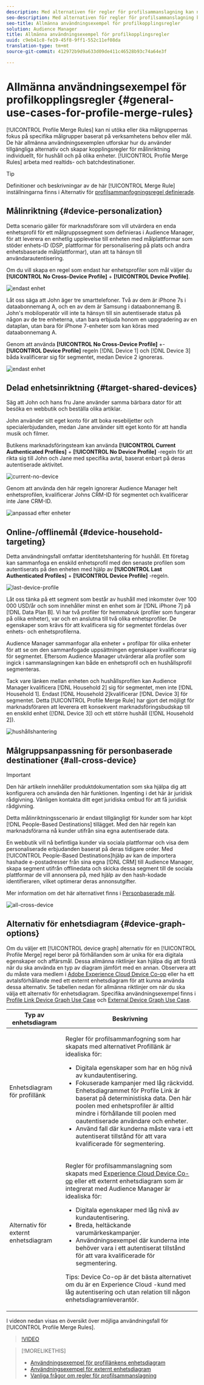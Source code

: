 ```yaml
---
description: Med alternativen för regler för profilsammanslagning kan ni utöka eller öka målgruppernas fokus på specifika målgrupper baserat på verksamhetens behov eller mål. De här allmänna användningsexemplen utforskar hur du använder tillgängliga alternativ och skapar kopplingsregler för målinriktning individuellt, för hushåll och på olika enheter.
seo-description: Med alternativen för regler för profilsammanslagning kan ni utöka eller öka målgruppernas fokus på specifika målgrupper baserat på verksamhetens behov eller mål. De här allmänna användningsexemplen utforskar hur du använder tillgängliga alternativ och skapar kopplingsregler för målinriktning individuellt, för hushåll och på olika enheter.
seo-title: Allmänna användningsexempel för profilkopplingsregler
solution: Audience Manager
title: Allmänna användningsexempel för profilkopplingsregler
uuid: c9eb41c8-fe19-45f8-9ff1-552c11ef08da
translation-type: tm+mt
source-git-commit: 412972b9d9a633d09de411c46528b93c74a64e3f

---
```



# Allmänna användningsexempel för profilkopplingsregler {#general-use-cases-for-profile-merge-rules}

[!UICONTROL Profile Merge Rules] kan ni utöka eller öka målgruppernas fokus på specifika målgrupper baserat på verksamhetens behov eller mål. De här allmänna användningsexemplen utforskar hur du använder tillgängliga alternativ och skapar kopplingsregler för målinriktning individuellt, för hushåll och på olika enheter. [!UICONTROL Profile Merge Rules] arbeta med realtids- och batchdestinationer.

>[!TIP]
>
>Definitioner och beskrivningar av de här [!UICONTROL Merge Rule] inställningarna finns i Alternativ för [profilsammanfogningsregel definierade](merge-rule-definitions.md).

## Målinriktning {#device-personalization}

Detta scenario gäller för marknadsförare som vill utvärdera en enda enhetsprofil för ett målgruppssegment som definieras i Audience Manager, för att leverera en enhetlig upplevelse till enheten med målplattformar som stöder enhets-ID (DSP, plattformar för personalisering på plats och andra enhetsbaserade målplattformar), utan att ta hänsyn till användarautentisering.

Om du vill skapa en regel som endast har enhetsprofiler som mål väljer du **[!UICONTROL No Cross-Device Profile]** + **[!UICONTROL Device Profile]**.

![endast enhet](assets/device-only.png)

Låt oss säga att John äger tre smarttelefoner. Två av dem är iPhone 7s i dataabonnemang A, och en av dem är Samsung i dataabonnemang B. John&#39;s mobiloperatör vill inte ta hänsyn till sin autentiserade status på någon av de tre enheterna, utan bara erbjuda honom en uppgradering av en dataplan, utan bara för iPhone 7-enheter som kan köras med dataabonnemang A.

Genom att använda **[!UICONTROL No Cross-Device Profile]** +- **[!UICONTROL Device Profile]** regeln [!DNL Device 1] och [!DNL Device 3] båda kvalificerar sig för segmentet, medan Device 2 ignoreras.

![endast enhet](assets/device-management.png)

## Delad enhetsinriktning {#target-shared-devices}

Säg att John och hans fru Jane använder samma bärbara dator för att besöka en webbutik och beställa olika artiklar.

John använder sitt eget konto för att boka resebiljetter och specialerbjudanden, medan Jane använder sitt eget konto för att handla musik och filmer.

Butikens marknadsföringsteam kan använda **[!UICONTROL Current Authenticated Profiles]** + **[!UICONTROL No Device Profile]** -regeln för att rikta sig till John och Jane med specifika avtal, baserat enbart på deras autentiserade aktivitet.

![current-no-device](assets/current-no-device.png)

Genom att använda den här regeln ignorerar Audience Manager helt enhetsprofilen, kvalificerar Johns CRM-ID för segmentet och kvalificerar inte Jane CRM-ID.

![anpassad efter enheter](assets/shared-device-targeting.png)

## Online-/offlinemål {#device-household-targeting}

Detta användningsfall omfattar identitetshantering för hushåll. Ett företag kan sammanfoga en enskild enhetsprofil med den senaste profilen som autentiserats på den enheten med hjälp av **[!UICONTROL Last Authenticated Profiles]** + **[!UICONTROL Device Profile]** -regeln.

![last-device-profile](assets/last-device-profile.png)

Låt oss tänka på ett segment som består av hushåll med inkomster över 100 000 USD/år och som innehåller minst en enhet som är [!DNL iPhone 7] på [!DNL Data Plan B]. Vi har två profiler för hemmabruk (profiler som fungerar på olika enheter), var och en anslutna till två olika enhetsprofiler. De egenskaper som krävs för att kvalificera sig för segmentet fördelas över enhets- och enhetsprofilerna.

Audience Manager sammanfogar alla enheter + profilpar för olika enheter för att se om den sammanfogade uppsättningen egenskaper kvalificerar sig för segmentet. Eftersom Audience Manager utvärderar alla profiler som ingick i sammanslagningen kan både en enhetsprofil och en hushållsprofil segmenteras.

Tack vare länken mellan enheten och hushållsprofilen kan Audience Manager kvalificera [!DNL Household 2] sig för segmentet, men inte [!DNL Household 1]. Endast [!DNL Household 2]kvalificerar [!DNL Device 3] för segmentet. Detta [!UICONTROL Profile Merge Rule] har gjort det möjligt för marknadsföraren att leverera ett konsekvent marknadsföringsbudskap till en enskild enhet ([!DNL Device 3]) och ett större hushåll ([!DNL Household 2]).

![hushållshantering](assets/household-management.png)

## Målgruppsanpassning för personbaserade destinationer {#all-cross-device}

>[!IMPORTANT]
>
>Den här artikeln innehåller produktdokumentation som ska hjälpa dig att konfigurera och använda den här funktionen. Ingenting i det här är juridisk rådgivning. Vänligen kontakta ditt eget juridiska ombud för att få juridisk rådgivning.

Detta målinriktningsscenario är endast tillgängligt för kunder som har köpt [!DNL People-Based Destinations] tillägget. Med den här regeln kan marknadsförarna nå kunder utifrån sina egna autentiserade data.

En webbutik vill nå befintliga kunder via sociala plattformar och visa dem personaliserade erbjudanden baserat på deras tidigare order. Med [!UICONTROL People-Based Destinations]hjälp av kan de importera hashade e-postadresser från sina egna [!DNL CRM] till Audience Manager, skapa segment utifrån offlinedata och skicka dessa segment till de sociala plattformar de vill annonsera på, med hjälp av den hash-kodade identifieraren, vilket optimerar deras annonsutgifter.

Mer information om det här alternativet finns i [Personbaserade mål](../destinations/people-based-destinations-overview.md).

![all-cross-device](assets/all-cross-device.png)

## Alternativ för enhetsdiagram {#device-graph-options}

Om du väljer ett [!UICONTROL device graph] alternativ för en [!UICONTROL Profile Merge] regel beror på förhållanden som är unika för era digitala egenskaper och affärsmål. Dessa allmänna riktlinjer kan hjälpa dig att förstå när du ska använda en typ av diagram jämfört med en annan. Observera att du måste vara medlem i [Adobe Experience Cloud Device Co-op](https://docs.adobe.com/content/help/en/device-co-op/using/home.html) eller ha ett avtalsförhållande med ett externt enhetsdiagram för att kunna använda dessa alternativ. Se tabellen nedan för allmänna riktlinjer om när du ska välja ett alternativ för enhetsdiagram. Specifika användningsexempel finns i [Profile Link Device Graph Use Case](profile-link-use-case.md) och [External Device Graph Use Case](external-graph-use-cases.md).

<table id="table_66D9152D4FF040A186003272D456625D"> 
 <thead> 
  <tr> 
   <th colname="col1" class="entry"> Typ av enhetsdiagram </th> 
   <th colname="col2" class="entry"> Beskrivning </th> 
  </tr>
 </thead>
 <tbody> 
  <tr> 
   <td colname="col1"> <p><span class="wintitle"> Enhetsdiagram för profillänk</span> </p> </td> 
   <td colname="col2"> <p><span class="wintitle"> Regler för profilsammanfogning</span> som har skapats med alternativet <span class="wintitle"> Profillänk</span> är idealiska för: </p> <p> 
     <ul id="ul_FF44FA894BB2448887C8EDA9C8407EF9"> 
      <li id="li_E22505210C664FE6A9AA7C61244B36DA">Digitala egenskaper som har en hög nivå av kundautentisering. </li> 
      <li id="li_BE7112EE611E4DEB95B5C0A2852BFA97">Fokuserade kampanjer med låg räckvidd. Enhetsdiagrammet för <span class="wintitle"> Profile Link</span> är baserat på deterministiska data. Den här poolen med enhetsprofiler är alltid mindre i förhållande till poolen med oautentiserade användare och enheter. </li> 
      <li id="li_5FD9E936A72A4EFE80E694FA2E08E385">Använd fall där kunderna måste vara i ett autentiserat tillstånd för att vara kvalificerade för segmentering. </li> 
     </ul> </p> </td> 
  </tr> 
  <tr> 
   <td colname="col1"> <p>Alternativ för externt enhetsdiagram </p> </td> 
   <td colname="col2"> <p><span class="wintitle"> Regler för profilsammanslagning</span> som skapats med <a href="https://docs.adobe.com/content/help/en/device-co-op/using/about/overview.html" format="https" scope="external"> Experience Cloud Device Co-op</a> eller ett externt enhetsdiagram som är integrerat med <span class="keyword"> Audience Manager</span> är idealiska för: </p> <p> 
     <ul id="ul_D76D773988604A619FA4A3BF37F910F0"> 
      <li id="li_969A0755A9E34CBEB2F7331C137B9A26">Digitala egenskaper med låg nivå av kundautentisering. </li> 
      <li id="li_AC78C8B4AD5340FFAC44FE851096C6A6">Breda, heltäckande varumärkeskampanjer. </li> 
      <li id="li_14AEC54CE34440889A3A36324EC6F497">Användningsexempel där kunderna inte behöver vara i ett autentiserat tillstånd för att vara kvalificerade för segmentering. </li> 
     </ul> </p> <p> <p>Tips: Device Co-op <span class="keyword"> är det bästa alternativet om du är en</span> Experience Cloud <span class="keyword"></span> -kund med låg autentisering och utan relation till någon enhetsdiagramleverantör. </p> </p> </td> 
  </tr> 
 </tbody> 
</table>

I videon nedan visas en översikt över möjliga användningsfall för [!UICONTROL Profile Merge Rules].

>[!VIDEO](https://video.tv.adobe.com/v/28975/)

>[!MORELIKETHIS]
>
>* [Användningsexempel för profillänkens enhetsdiagram](profile-link-use-case.md)
>* [Användningsexempel för externt enhetsdiagram](external-graph-use-cases.md)
>* [Vanliga frågor om regler för profilsammanslagning](../../faq/faq-profile-merge.md)

